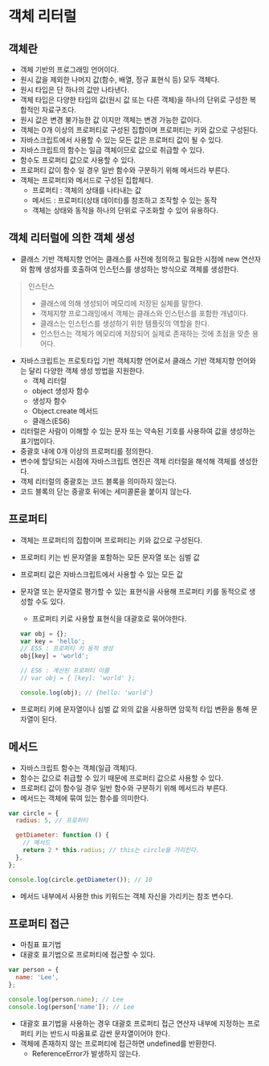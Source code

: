 # 객체 리터럴

## 객체란

- 객체 기반의 프로그래밍 언어이다.
- 원시 값을 제외한 나머지 값(함수, 배열, 정규 표현식 등) 모두 객체다.
- 원시 타입은 단 하나의 값만 나타낸다.
- 객체 타입은 다양한 타입의 값(원시 값 또는 다른 객체)을 하나의 단위로 구성한 복합적인 자료구조다.
- 원시 값은 변경 불가능한 값 이지만 객체는 변경 가능한 값이다.
- 객체는 0개 이상의 프로퍼티로 구성된 집합이며 프로퍼티는 키와 값으로 구성된다.
- 자바스크립트에서 사용할 수 있는 모든 값은 프로퍼티 값이 될 수 있다.
- 자바스크립트의 함수는 일급 객체이므로 값으로 취급할 수 있다.
- 함수도 프로퍼티 값으로 사용할 수 있다.
- 프로퍼티 값이 함수 일 경우 일반 함수와 구분하기 위해 메서드라 부른다.
- 객체는 프로퍼티와 메서드로 구성된 집합체다.
  - 프로퍼티 : 객체의 상태를 나타내는 값
  - 메서드 : 프로퍼티(상태 데이터)를 참조하고 조작할 수 있는 동작
  - 객체는 상태와 동작을 하나의 단위로 구조화할 수 있어 유용하다.

## 객체 리터럴에 의한 객체 생성

- 클래스 기반 객체지향 언어는 클래스를 사전에 정의하고 필요한 시점에 new 연산자와 함께 생성자를 호출하여 인스턴스를 생성하는 방식으로 객체를 생성한다.

> 인스턴스
>
> - 클래스에 의해 생성되어 메모리에 저장된 실체를 말한다.
> - 객체지향 프로그래밍에서 객체는 클래스와 인스턴스를 포함한 개념이다.
> - 클래스는 인스턴스를 생성하기 위한 템플릿의 역할을 한다.
> - 인스턴스는 객체가 메모리에 저장되어 실제로 존재하는 것에 초점을 맞춘 용어다.

- 자바스크립트는 프로토타입 기반 객체지향 언어로서 클래스 기반 객체지향 언어와는 달리 다양한 객체 생성 방법을 지원한다.
  - 객체 리터럴
  - object 생성자 함수
  - 생성자 함수
  - Object.create 메서드
  - 클래스(ES6)
- 리터럴은 사람이 이해할 수 있는 문자 또는 약속된 기호를 사용하여 값을 생성하는 표기법이다.
- 중괄호 내에 0개 이상의 프로퍼티를 정의한다.
- 변수에 할당되는 시점에 자바스크립트 엔진은 객체 리터럴을 해석해 객체를 생성한다.
- 객체 리터럴의 중괄호는 코드 블록을 의미하지 않는다.
- 코드 블록의 닫는 중괄호 뒤에는 세미콜론을 붙이지 않는다.

## 프로퍼티

- 객체는 프로퍼티의 집합이며 프로퍼티는 키와 값으로 구성된다.
- 프로퍼티 키는 빈 문자열을 포함하는 모든 문자열 또는 심벌 값
- 프로퍼티 값은 자바스크립트에서 사용할 수 있는 모든 값
- 문자열 또는 문자열로 평가할 수 있는 표현식을 사용해 프로퍼티 키를 동적으로 생성할 수도 있다.

  - 프로퍼티 키로 사용할 표현식을 대괄호로 묶어야한다.

  ```js
  var obj = {};
  var key = 'hello';
  // ES5 : 프로퍼티 키 동적 생성
  obj[key] = 'world';

  // ES6 : 계산된 프로퍼티 이름
  // var obj = { [key]: 'world' };

  console.log(obj); // {hello: 'world'}
  ```

- 프로퍼티 키에 문자열이나 심벌 값 외의 값을 사용하면 암묵적 타입 변환을 통해 문자열이 된다.

## 메서드

- 자바스크립트 함수는 객체(일급 객체)다.
- 함수는 값으로 취급할 수 있기 때문에 프로퍼티 값으로 사용할 수 있다.
- 프로퍼티 값이 함수일 경우 일반 함수와 구분하기 위해 메서드라 부른다.
- 메서드는 객체에 묶여 있는 함수를 의미한다.

```js
var circle = {
  radius: 5, // 프로퍼티

  getDiameter: function () {
    // 메서드
    return 2 * this.radius; // this는 circle을 가리킨다.
  },
};

console.log(circle.getDiameter()); // 10
```

- 메서드 내부에서 사용한 this 키워드는 객체 자신을 가리키는 참조 변수다.

## 프로퍼티 접근

- 마침표 표기법
- 대괄호 표기법으로 프로퍼티에 접근할 수 있다.

```js
var person = {
  name: 'Lee',
};

console.log(person.name); // Lee
console.log(person['name']); // Lee
```

- 대괄호 표기법을 사용하는 경우 대괄호 프로퍼티 접근 연산자 내부에 지정하는 프로퍼티 키는 반드시 따옴표로 감싼 문자열이어야 한다.
- 객체에 존재하지 않는 프로퍼티에 접근하면 undefined를 반환한다.
  - ReferenceError가 발생하지 않는다.
